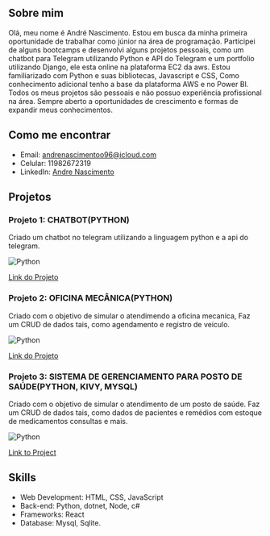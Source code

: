 ## Sobre mim


Olá, meu nome é André Nascimento. Estou em busca da minha primeira oportunidade de trabalhar como júnior na área de programação. Participei de alguns bootcamps e desenvolvi alguns projetos pessoais, como um chatbot para Telegram utilizando Python e API do Telegram e um portfolio utilizando Django, ele esta online na plataforma EC2 da aws. Estou familiarizado com Python e suas bibliotecas, Javascript e CSS, Como conhecimento adicional tenho a base da plataforma AWS e no Power BI. Todos os meus projetos são pessoais e não possuo experiência profissional na área. Sempre aberto a oportunidades de crescimento e formas de expandir meus conhecimentos.

## Como me encontrar

- Email: andrenascimentoo96@icloud.com
- Celular: 11982672319
- LinkedIn: [Andre Nascimento](https://www.linkedin.com/in/andre-nascimento-281bb225b/edit/forms/intro/new/?profileFormEntryPoint=PROFILE_SECTION)

## Projetos

### Projeto 1: CHATBOT(PYTHON)
  Criado um chatbot no telegram utilizando a linguagem python e a api do telegram.

![Python](https://img.shields.io/badge/Python-brightgreen)

[Link do Projeto](https://github.com/amarallandre/Chatbot)

### Projeto 2: OFICINA MECÂNICA(PYTHON)
  Criado com o objetivo de simular o atendimendo a oficina mecanica, Faz um CRUD de dados tais, como agendamento e registro de veiculo.

![Python](https://img.shields.io/badge/Python-brightgreen)

[Link do Projeto](https://github.com/amarallandre/Oficina)

### Projeto 3: SISTEMA DE GERENCIAMENTO PARA POSTO DE SAÚDE(PYTHON, KIVY, MYSQL)
  Criado com o objetivo de simular o atendimento de um posto de saúde. Faz um CRUD de dados tais, como dados de pacientes e remédios com estoque de medicamentos consultas e mais.

![Python](https://img.shields.io/badge/Python-brightgreen)

[Link to Project](https://github.com/amarallandre/mobileapp-python-kivy/tree/meu-projeto)

## Skills

- Web Development: HTML, CSS, JavaScript
- Back-end: Python, dotnet, Node, c#
- Frameworks: React 
- Database: Mysql, Sqlite.

